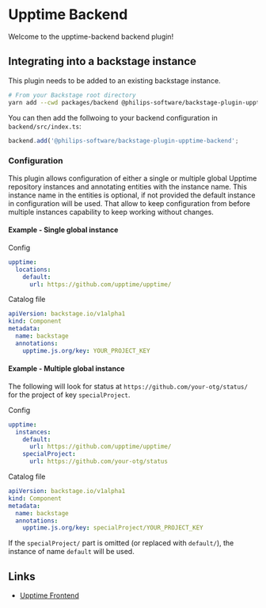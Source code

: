 # Upptime Backend

Welcome to the upptime-backend backend plugin!

## Integrating into a backstage instance

This plugin needs to be added to an existing backstage instance.

```bash
# From your Backstage root directory
yarn add --cwd packages/backend @philips-software/backstage-plugin-upptime-backend
```

You can then add the follwoing to your backend configuration in `backend/src/index.ts`:

```typescript
backend.add('@philips-software/backstage-plugin-upptime-backend';
```

### Configuration

This plugin allows configuration of either a single or multiple global Upptime
repository instances and annotating entities with the instance name. This instance
name in the entities is optional, if not provided the default instance in
configuration will be used. That allow to keep configuration from before multiple
instances capability to keep working without changes.

#### Example - Single global instance

Config

```yaml
upptime:
  locations:
    default:
      url: https://github.com/upptime/upptime/
```

Catalog file

```yaml
apiVersion: backstage.io/v1alpha1
kind: Component
metadata:
  name: backstage
  annotations:
    upptime.js.org/key: YOUR_PROJECT_KEY
```

#### Example - Multiple global instance

The following will look for status at `https://github.com/your-otg/status/` for
the project of key `specialProject`.

Config

```yaml
upptime:
  instances:
    default:
      url: https://github.com/upptime/upptime/
    specialProject:
      url: https://github.com/your-otg/status
```

Catalog file

```yaml
apiVersion: backstage.io/v1alpha1
kind: Component
metadata:
  name: backstage
  annotations:
    upptime.js.org/key: specialProject/YOUR_PROJECT_KEY
```

If the `specialProject/` part is omitted (or replaced with `default/`), the
instance of name `default` will be used.

## Links

- [Upptime Frontend](../upptime-frontend/README.md)
